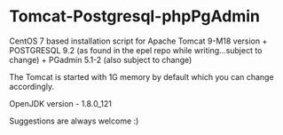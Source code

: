 # Tomcat-Postgresql-phpPgAdmin
CentOS 7 based installation script for Apache Tomcat 9-M18 version + POSTGRESQL 9.2 (as found in the epel repo while writing...subject to change) + PGadmin 5.1-2 (also subject to change)

The Tomcat is started with 1G memory by default which you can change accordingly.

OpenJDK version - 1.8.0_121

Suggestions are always welcome :)
